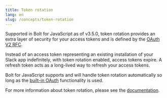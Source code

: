 ```yaml
---
title: Token rotation
lang: en
slug: /concepts/token-rotation
---
```


Supported in Bolt for JavaScript as of v3.5.0, token rotation provides an extra layer of security for your access tokens and is defined by the [OAuth V2 RFC](https://datatracker.ietf.org/doc/html/rfc6749#section-10.4). 

Instead of an access token representing an existing installation of your Slack app indefinitely, with token rotation enabled, access tokens expire. A refresh token acts as a long-lived way to refresh your access tokens.

Bolt for JavaScript supports and will handle token rotation automatically so long as the [built-in OAuth](/concepts/authenticating-oauth) functionality is used.

For more information about token rotation, please see the [documentation](https://api.slack.com/authentication/rotation).


